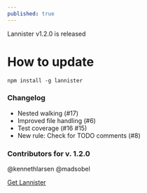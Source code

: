 ```yaml
---
published: true
---
```

Lannister v1.2.0 is released

# How to update
`npm install -g lannister`

### Changelog
* Nested walking (#17)
* Improved file handling (#6)
* Test coverage (#16 #15)
* New rule: Check for TODO comments (#8)

### Contributors for v. 1.2.0
@kennethlarsen
@madsobel 


[Get Lannister](https://github.com/kennethlarsen/lannister)
